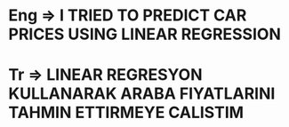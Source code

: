 # Eng => I TRIED TO PREDICT CAR PRICES USING LINEAR REGRESSION
# Tr  => LINEAR REGRESYON KULLANARAK ARABA FIYATLARINI TAHMIN ETTIRMEYE CALISTIM